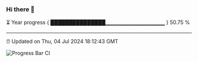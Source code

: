 ### Hi there 👋

⏳ Year progress { ███████████████▁▁▁▁▁▁▁▁▁▁▁▁▁▁▁ } 50.75 %

---

⏰ Updated on Thu, 04 Jul 2024 18:12:43 GMT

![Progress Bar CI](https://github.com/code-lakshay/GitHub-Actions-Demo/workflows/Progress%20Bar%20CI/badge.svg)
